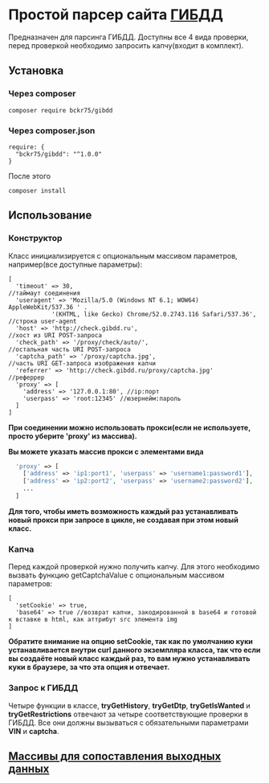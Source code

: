 # Простой парсер сайта [ГИБДД](http://gibdd.ru/ "Гибдд")
Предназначен для парсинга ГИБДД. 
Доступны все 4 вида проверки, перед проверкой необходимо запросить капчу(входит в комплект).
## Установка
### Через composer
`composer require bckr75/gibdd`
### Через composer.json
```
require: { 
  "bckr75/gibdd": "^1.0.0"
} 
```
После этого
```
composer install
```
## Использование
### Конструктор
Класс инициализируется с опциональным массивом параметров, например(все доступные параметры):  
```
[ 
  'timeout' => 30,                                                            //таймаут соединения
  'useragent' => 'Mozilla/5.0 (Windows NT 6.1; WOW64) AppleWebKit/537.36 ' .
            '(KHTML, like Gecko) Chrome/52.0.2743.116 Safari/537.36',         //строка user-agent
  'host' => 'http://check.gibdd.ru',                                          //хост из URI POST-запроса
  'check_path' => '/proxy/check/auto/',                                       //остальная часть URI POST-запроса
  'captcha_path' => '/proxy/captcha.jpg',                                     //часть URI GET-запроса изображения капчи
  'referrer' => 'http://check.gibdd.ru/proxy/captcha.jpg'                     //реферрер
  'proxy' => [
    'address' => '127.0.0.1:80', //ip:порт
    'userpass' => 'root:12345' //юзернейм:пароль
  ]
]
```
__При соединении можно использовать прокси(если не используете, просто уберите 'proxy' из массива).__

__Вы можете указать массив прокси c элементами вида__
```php 
  'proxy' => [
    ['address' => 'ip1:port1', 'userpass' => 'username1:password1'],
    ['address' => 'ip2:port2', 'userpass' => 'username2:password2'],
    ...
  ]
```
__Для того, чтобы иметь возможность каждый раз устанавливать новый прокси при запросе в цикле, не создавая при этом новый класс.__
### Капча
Перед каждой проверкой нужно получить капчу. 
Для этого необходимо вызвать функцию getCaptchaValue с опциональным массивом параметров:
```
[ 
  'setCookie' => true, 
  'base64' => true //возврат капчи, закодированной в base64 и готовой к вставке в html, как аттрибут src элемента img
]
```
__Обратите внимание на опцию setCookie, так как по умолчанию куки устанавливается внутри curl 
данного экземпляра класса, так что если вы создаёте новый класс каждый раз, то вам нужно устанавливать куки в браузере, 
за что эта опция и отвечает.__

### Запрос к ГИБДД
Четыре функции в классе, __tryGetHistory__, __tryGetDtp__, __tryGetIsWanted__ и __tryGetRestrictions__ 
отвечают за четыре соответствующие проверки в ГИБДД.
Все они должны вызываться с обязательными параметрами __VIN__ и __captcha__.

## [Массивы для сопоставления выходных данных](https://github.com/bckr75/gibdd/wiki/%D0%9C%D0%B0%D1%81%D1%81%D0%B8%D0%B2%D1%8B-%D0%B4%D0%BB%D1%8F-%D1%81%D0%BE%D0%BF%D0%BE%D1%81%D1%82%D0%B0%D0%B2%D0%BB%D0%B5%D0%BD%D0%B8%D1%8F(%D1%80%D0%B0%D1%81%D1%88%D0%B8%D1%84%D1%80%D0%BE%D0%B2%D0%BA%D0%B0) "Массивы для сопоставления выходных данных")
